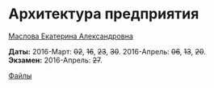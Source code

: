 # Архитектура предприятия

[Маслова Екатерина Александровна](https://www.hse.ru/staff/eamaslova)

**Даты:** 2016-Март: ~~02~~, ~~16~~, ~~23~~, ~~30~~. 2016-Апрель: ~~06~~, ~~13~~, ~~20~~.  
**Экзамен:** 2016-Апрель: ~~27~~.

[Файлы](https://yadi.sk/d/Y8Cwc88uxgXT5/160302%2C%20Архитектура%20предприятия)
